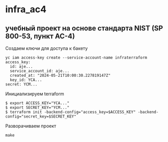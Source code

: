 # infra_ac4
## учебный проект на основе стандарта NIST (SP 800-53, пункт AC-4)
Создаем ключи для доступа к бакету
```
yc iam access-key create --service-account-name infraterraform
access_key:
  id: aje...
  service_account_id: aje...
  created_at: "2024-05-21T10:00:30.227819147Z"
  key_id: YCA...
secret: YCM...
```
Инициализируем terraform
```
$ export ACCESS_KEY="YCA..."
$ export SECRET_KEY="YCM..."
$ terraform init -backend-config="access_key=$ACCESS_KEY" -backend-config="secret_key=$SECRET_KEY"
```
Разворачиваем проект
```
make
```